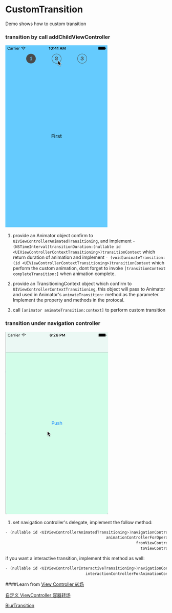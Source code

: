 # CustomTransition
Demo shows how to custom transition

### transition by call addChildViewController
![addChildViewController](https://github.com/sleepEarlier/CustomTransition/blob/master/addChild.gif)


1. provide an Animator object confirm to `UIViewControllerAnimatedTransitioning`, and implement
`- (NSTimeInterval)transitionDuration:(nullable id <UIViewControllerContextTransitioning>)transitionContext`
which return duration of animation
and implement 
`- (void)animateTransition:(id <UIViewControllerContextTransitioning>)transitionContext` 
which perform the custom animation, dont forget to invoke `[transitionContext completeTransition:]` when animation complete.

2. provide an TransitioningContext object which confirm to `UIViewControllerContextTransitioning`, this object will pass to Animator and used in Animator's `animateTransition:` method as the parameter. Implement the property and methods in the protocal.

3. call `[animator animateTransition:context]` to perform custom transition

### transition under navigation controller
![pop](https://github.com/sleepEarlier/CustomTransition/blob/master/pop.gif)

1. set navigation controller's delegate, implement the follow method:
```objective-C
- (nullable id <UIViewControllerAnimatedTransitioning>)navigationController:(UINavigationController *)navigationController
                                            animationControllerForOperation:(UINavigationControllerOperation)operation
                                                         fromViewController:(UIViewController *)fromVC
                                                           toViewController:(UIViewController *)toVC
```

if you want a interactive transition, implement this method as well:
```objective-C
- (nullable id <UIViewControllerInteractiveTransitioning>)navigationController:(UINavigationController *)navigationController
                                   interactionControllerForAnimationController:(id <UIViewControllerAnimatedTransitioning>) animationController
```


####Learn from
[View Controller 转场](https://objccn.io/issue-5-3/)

[自定义 ViewController 容器转场](https://objccn.io/issue-12-3/)

[BlurTransition](https://github.com/Vaberer/BlurTransition)


